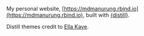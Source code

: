 My personal website, [https://mdmanurung.rbind.io](https://mdmanurung.rbind.io), built with [{distill}](https://rstudio.github.io/distill/).

Distill themes credit to [Ella Kaye](https://ellakaye.rbind.io).
